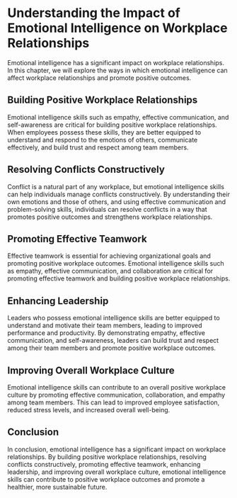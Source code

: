 Understanding the Impact of Emotional Intelligence on Workplace Relationships
=========================================================================================================================================================

Emotional intelligence has a significant impact on workplace relationships. In this chapter, we will explore the ways in which emotional intelligence can affect workplace relationships and promote positive outcomes.

Building Positive Workplace Relationships
-----------------------------------------

Emotional intelligence skills such as empathy, effective communication, and self-awareness are critical for building positive workplace relationships. When employees possess these skills, they are better equipped to understand and respond to the emotions of others, communicate effectively, and build trust and respect among team members.

Resolving Conflicts Constructively
----------------------------------

Conflict is a natural part of any workplace, but emotional intelligence skills can help individuals manage conflicts constructively. By understanding their own emotions and those of others, and using effective communication and problem-solving skills, individuals can resolve conflicts in a way that promotes positive outcomes and strengthens workplace relationships.

Promoting Effective Teamwork
----------------------------

Effective teamwork is essential for achieving organizational goals and promoting positive workplace outcomes. Emotional intelligence skills such as empathy, effective communication, and collaboration are critical for promoting effective teamwork and building positive workplace relationships.

Enhancing Leadership
--------------------

Leaders who possess emotional intelligence skills are better equipped to understand and motivate their team members, leading to improved performance and productivity. By demonstrating empathy, effective communication, and self-awareness, leaders can build trust and respect among their team members and promote positive workplace outcomes.

Improving Overall Workplace Culture
-----------------------------------

Emotional intelligence skills can contribute to an overall positive workplace culture by promoting effective communication, collaboration, and empathy among team members. This can lead to improved employee satisfaction, reduced stress levels, and increased overall well-being.

Conclusion
----------

In conclusion, emotional intelligence has a significant impact on workplace relationships. By building positive workplace relationships, resolving conflicts constructively, promoting effective teamwork, enhancing leadership, and improving overall workplace culture, emotional intelligence skills can contribute to positive workplace outcomes and promote a healthier, more sustainable future.
